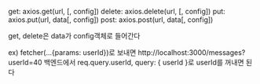 get: axios.get(url, [, config])
delete: axios.delete(url, [, config])
put: axios.put(url, data[, config])
post: axios.post(url, data[, config])

get, delete은 data가 config객체로 들어간다

ex)
fetcher(...{params: userId})로 보내면
http://localhost:3000/messages?userId=40
백엔드에서 req.query.userId, query: { userId }로 userId를 꺼내면 된다
